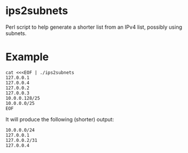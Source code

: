 # ips2subnets
Perl script to help generate a shorter list from an IPv4 list, possibly using subnets.

# Example
```
cat <<<EOF | ./ips2subnets
127.0.0.1
127.0.0.4
127.0.0.2
127.0.0.3
10.0.0.128/25
10.0.0.0/25 
EOF
```

It will produce the following (shorter) output:
```
10.0.0.0/24
127.0.0.1
127.0.0.2/31
127.0.0.4
```
